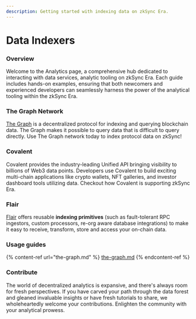 ```yaml
---
description: Getting started with indexing data on zkSync Era.
---
```


# Data Indexers

### Overview

Welcome to the Analytics page, a comprehensive hub dedicated to interacting with data services, analytic tooling on zkSync Era. Each guide includes hands-on examples, ensuring that both newcomers and experienced developers can seamlessly harness the power of the analytical tooling within the zkSync Era.

### The Graph Network

[The Graph](https://thegraph.com/) is a decentralized protocol for indexing and querying blockchain data. The Graph makes it possible to query data that is difficult to query directly. Use The Graph network today to index protocol data on zkSync!

### Covalent

Covalent provides the industry-leading Unified API bringing visibility to billions of Web3 data points. Developers use Covalent to build exciting multi-chain applications like crypto wallets, NFT galleries, and investor dashboard tools utilizing data. Checkout how Covalent is supporting zkSync Era.

### Flair

[Flair](https://docs.flair.dev/) offers reusable **indexing primitives** (such as fault-tolerant RPC ingestors, custom processors, re-org aware database integrations) to make it easy to receive, transform, store and access your on-chain data.

### Usage guides

{% content-ref url="the-graph.md" %}
[the-graph.md](the-graph.md)
{% endcontent-ref %}

### **Contribute**

The world of decentralized analytics is expansive, and there's always room for fresh perspectives. If you have carved your path through the data forest and gleaned invaluable insights or have fresh tutorials to share, we wholeheartedly welcome your contributions. Enlighten the community with your analytical prowess.

